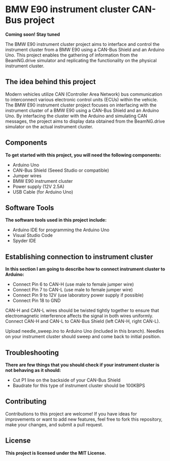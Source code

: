 # BMW E90 instrument cluster CAN-Bus project
**Coming soon! Stay tuned**

The BMW E90 instrument cluster project aims to interface and control the instrument cluster from a BMW E90 using a CAN-Bus Shield and an Arduino Uno. This project enables the gathering of information from the BeamNG.drive simulator and replicating the functionality on the physical instrument cluster.

## The idea behind this project
Modern vehicles utilize CAN (Controller Area Network) bus communication to interconnect various electronic control units (ECUs) within the vehicle. The BMW E90 instrument cluster project focuses on interfacing with the instrument cluster of a BMW E90 using a CAN-Bus Shield and an Arduino Uno. By interfacing the cluster with the Arduino and simulating CAN messages, the project aims to display data obtained from the BeamNG.drive simulator on the actual instrument cluster.

## Components
**To get started with this project, you will need the following components:**

- Arduino Uno
- CAN-Bus Shield (Seeed Studio or compatible)
- Jumper wires
- BMW E90 instrument cluster
- Power supply (12V 2.5A)
- USB Cable (for Arduino Uno)

## Software Tools
**The software tools used in this project include:**

- Arduino IDE for programming the Arduino Uno
- Visual Studio Code
- Spyder IDE

## Establishing connection to instrument cluster
**In this section I am going to describe how to connect instrument cluster to Arduino:**

- Connect Pin 6 to CAN-H (use male to female jumper wire)
- Connect Pin 7 to CAN-L (use male to female jumper wire)
- Connect Pin 9 to 12V (use laboratory power supply if possible)
- Connect Pin 18 to GND

CAN-H and CAN-L wires should be twisted tightly together to ensure that electromagnetic interference affects the signal in both wires uniformly. Connect CAN-H and CAN-L to CAN-Bus Shield (left CAN-H, right CAN-L).

Upload needle_sweep.ino to Arduino Uno (included in this branch). Needles on your instrument cluster should sweep and come back to initial position.

## Troubleshooting
**There are few things that you should check if your instrument cluster is not behaving as it should:**

- Cut P1 line on the backside of your CAN-Bus Shield
- Baudrate for this type of instrument cluster should be 100KBPS

## Contributing
Contributions to this project are welcome! If you have ideas for improvements or want to add new features, feel free to fork this repository, make your changes, and submit a pull request.

## License
**This project is licensed under the MIT License.**

